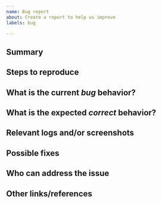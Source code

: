 ```yaml
---
name: Bug report
about: Create a report to help us improve
labels: bug

---
```


<!--
Please read this!

Use this issue template for reporting new bugs

Before opening a new issue, make sure to search for keywords in the issues
filtered by the "bug" label and verify the issue you're about to submit isn't a duplicate.

This and other comments should be removed as you fill out the template
-->

## Summary

<!-- Summarize the bug encountered concisely -->

## Steps to reproduce

<!-- How one can reproduce the issue - this is very important -->

## What is the current *bug* behavior?

<!-- What actually happens -->

## What is the expected *correct* behavior?

<!-- What you should see instead -->

## Relevant logs and/or screenshots

<!-- Paste any relevant logs - please use code blocks (```) to format console output,
logs, and code as it's tough to read otherwise. -->

## Possible fixes

<!-- If you can, link to the line of code that might be responsible for the problem -->

## Who can address the issue
<!-- What if any special expertise is required to resolve this issue? -->

## Other links/references

<!-- E.g. related GitHub issues/MRs -->
